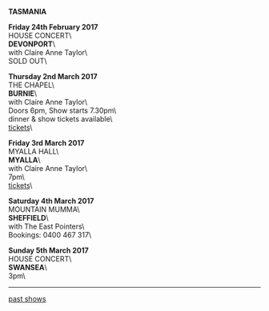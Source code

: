 **TASMANIA**  

**Friday 24th February 2017**\
HOUSE CONCERT\     
 **DEVONPORT**\        
with Claire Anne Taylor\    
SOLD OUT\   
 
**Thursday 2nd March 2017**\
THE CHAPEL\     
 **BURNIE**\        
with Claire Anne Taylor\    
Doors 6pm, Show starts 7.30pm\   
dinner & show tickets available\   
[tickets](https://www.trybooking.com/ORPF)\    

**Friday 3rd March 2017**\
MYALLA HALL\     
 **MYALLA**\        
with Claire Anne Taylor\    
7pm\    
[tickets](https://www.trybooking.com/257059/)\    

**Saturday 4th March 2017**\
MOUNTAIN MUMMA\     
 **SHEFFIELD**\        
with The East Pointers\   
Bookings: 0400 467 317\  

**Sunday 5th March 2017**\
HOUSE CONCERT\     
 **SWANSEA**\  
3pm\    

* * * * *   

[past shows](?p=shows/archive/)